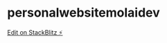 # personalwebsitemolaidev

[Edit on StackBlitz ⚡️](https://stackblitz.com/edit/personalwebsitemolaidev)